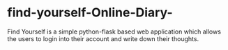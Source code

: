 # find-yourself-Online-Diary-
Find Yourself is a simple python-flask based web application which allows the users to login into their account and write down their thoughts.

